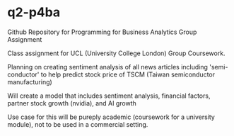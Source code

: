 # q2-p4ba
Github Repository for Programming for Business Analytics Group Assignment

Class assignment for UCL (University College London) Group Coursework.

Planning on creating sentiment analysis of all news articles including 'semi-conductor' to help predict stock price of TSCM (Taiwan semiconductor manufacturing)

Will create a model that includes sentiment analysis, financial factors, partner stock growth (nvidia), and AI growth

Use case for this will be pureply academic (coursework for a university module), not to be used in a commercial setting.

